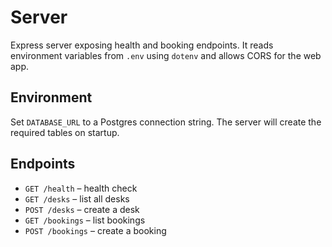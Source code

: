 # Server

Express server exposing health and booking endpoints. It reads environment variables from `.env` using `dotenv` and allows CORS for the web app.

## Environment

Set `DATABASE_URL` to a Postgres connection string. The server will create the
required tables on startup.

## Endpoints

- `GET /health` – health check
- `GET /desks` – list all desks
- `POST /desks` – create a desk
- `GET /bookings` – list bookings
- `POST /bookings` – create a booking
